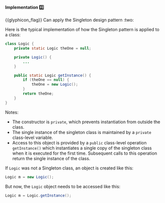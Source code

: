 <div id="title">

#### Implementation :two:

<span id="prereqs"></span>

</div>
<span id="outcomes">{{glyphicon_flag}} Can apply the Singleton design pattern :two:</span>

<div id="body">

Here is the typical implementation of how the Singleton pattern is applied to a class:

```java
class Logic {
    private static Logic theOne = null;

    private Logic() {
        ...
    }

    public static Logic getInstance() {
        if (theOne == null) {
            theOne = new Logic();
        }
        return theOne;
    }
}
```

Notes:

* The constructor is `private`, which prevents instantiation from outside the class.
* The single instance of the singleton class is maintained by a `private` class-level variable.
* Access to this object is provided by a `public` class-level operation `getInstance()` which instantiates a single copy of the singleton class when it is executed for the first time. Subsequent calls to this operation return the single instance of the class.

If `Logic` was not a Singleton class, an object is created like this:
```java
Logic m = new Logic();
```

But now, the `Logic` object needs to be accessed like this:
```java
Logic m = Logic.getInstance();
```



</div>

<div id="extras">
</div>